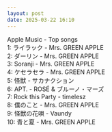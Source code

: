 ```yaml
---
layout: post
date: 2025-03-22 16:10
---
```


Apple Music - Top songs<br />
1: ライラック - Mrs. GREEN APPLE<br />
2: ダーリン - Mrs. GREEN APPLE<br />
3: Soranji - Mrs. GREEN APPLE<br />
4: ケセラセラ - Mrs. GREEN APPLE<br />
5: 怪獣 - サカナクション<br />
6: APT. - ROSÉ & ブルーノ・マーズ<br />
7: Rock this Party - timelesz<br />
8: 僕のこと - Mrs. GREEN APPLE<br />
9: 怪獣の花唄 - Vaundy<br />
10: 青と夏 - Mrs. GREEN APPLE<br />
